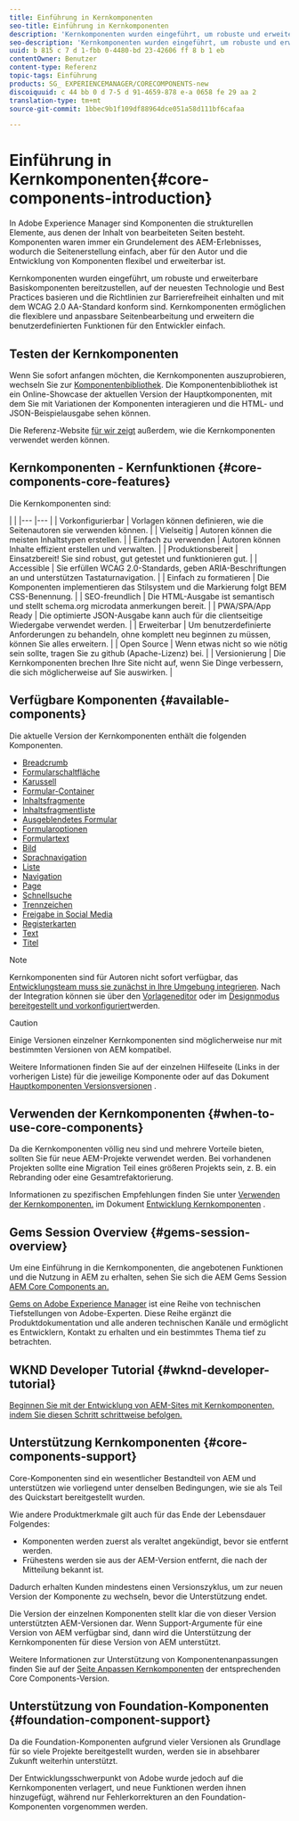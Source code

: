 ```yaml
---
title: Einführung in Kernkomponenten
seo-title: Einführung in Kernkomponenten
description: 'Kernkomponenten wurden eingeführt, um robuste und erweiterbare Basiskomponenten bereitzustellen, die auf aktuellen Technologie und Best Practices basieren. '
seo-description: 'Kernkomponenten wurden eingeführt, um robuste und erweiterbare Basiskomponenten bereitzustellen, die auf aktuellen Technologie und Best Practices basieren. '
uuid: b 815 c 7 d 1-fbb 0-4480-bd 23-42606 ff 8 b 1 eb
contentOwner: Benutzer
content-type: Referenz
topic-tags: Einführung
products: SG_ EXPERIENCEMANAGER/CORECOMPONENTS-new
discoiquuid: c 44 bb 0 d 7-5 d 91-4659-878 e-a 0658 fe 29 aa 2
translation-type: tm+mt
source-git-commit: 1bbec9b1f109df88964dce051a58d111bf6cafaa

---
```



# Einführung in Kernkomponenten{#core-components-introduction}

In Adobe Experience Manager sind Komponenten die strukturellen Elemente, aus denen der Inhalt von bearbeiteten Seiten besteht. Komponenten waren immer ein Grundelement des AEM-Erlebnisses, wodurch die Seitenerstellung einfach, aber für den Autor und die Entwicklung von Komponenten flexibel und erweiterbar ist.

Kernkomponenten wurden eingeführt, um robuste und erweiterbare Basiskomponenten bereitzustellen, auf der neuesten Technologie und Best Practices basieren und die Richtlinien zur Barrierefreiheit einhalten und mit dem WCAG 2.0 AA-Standard konform sind. Kernkomponenten ermöglichen die flexiblere und anpassbare Seitenbearbeitung und erweitern die benutzerdefinierten Funktionen für den Entwickler einfach.

## Testen der Kernkomponenten

Wenn Sie sofort anfangen möchten, die Kernkomponenten auszuprobieren, wechseln Sie zur [Komponentenbibliothek](http://opensource.adobe.com/aem-core-wcm-components/library.html). Die Komponentenbibliothek ist ein Online-Showcase der aktuellen Version der Hauptkomponenten, mit dem Sie mit Variationen der Komponenten interagieren und die HTML- und JSON-Beispielausgabe sehen können.

Die Referenz-Website [für wir zeigt](https://helpx.adobe.com/experience-manager/6-4/sites/developing/using/we-retail.html) außerdem, wie die Kernkomponenten verwendet werden können.

## Kernkomponenten - Kernfunktionen {#core-components-core-features}

Die Kernkomponenten sind:

|  |
|--- |--- |
| Vorkonfigurierbar | Vorlagen können definieren, wie die Seitenautoren sie verwenden können. |
| Vielseitig | Autoren können die meisten Inhaltstypen erstellen. |
| Einfach zu verwenden | Autoren können Inhalte effizient erstellen und verwalten. |
| Produktionsbereit | Einsatzbereit! Sie sind robust, gut getestet und funktionieren gut. |
| Accessible | Sie erfüllen WCAG 2.0-Standards, geben ARIA-Beschriftungen an und unterstützen Tastaturnavigation. |
| Einfach zu formatieren | Die Komponenten implementieren das Stilsystem und die Markierung folgt BEM CSS-Benennung. |
| SEO-freundlich | Die HTML-Ausgabe ist semantisch und stellt schema.org microdata anmerkungen bereit. |
| PWA/SPA/App Ready | Die optimierte JSON-Ausgabe kann auch für die clientseitige Wiedergabe verwendet werden. |
| Erweiterbar | Um benutzerdefinierte Anforderungen zu behandeln, ohne komplett neu beginnen zu müssen, können Sie alles erweitern. |
| Open Source | Wenn etwas nicht so wie nötig sein sollte, tragen Sie zu github (Apache-Lizenz) bei. |
| Versionierung | Die Kernkomponenten brechen Ihre Site nicht auf, wenn Sie Dinge verbessern, die sich möglicherweise auf Sie auswirken. |

## Verfügbare Komponenten {#available-components}

Die aktuelle Version der Kernkomponenten enthält die folgenden Komponenten.

* [Breadcrumb](breadcrumb.md)
* [Formularschaltfläche](form-button.md)
* [Karussell](carousel.md)
* [Formular-Container](form-container.md)
* [Inhaltsfragmente](content-fragment-component.md)
* [Inhaltsfragmentliste](content-fragment-list.md)
* [Ausgeblendetes Formular](form-hidden.md)
* [Formularoptionen](form-options.md)
* [Formulartext](form-text.md)
* [Bild](image.md)
* [Sprachnavigation](language-navigation.md)
* [Liste](list.md)
* [Navigation](navigation.md)
* [Page](page.md)
* [Schnellsuche](quick-search.md)
* [Trennzeichen](separator.md)
* [Freigabe in Social Media](sharing.md)
* [Registerkarten](tabs.md)
* [Text](text.md)
* [Titel](title.md)

>[!NOTE]
>
>Kernkomponenten sind für Autoren nicht sofort verfügbar, das [Entwicklungsteam muss sie zunächst in Ihre Umgebung integrieren](using.md). Nach der Integration können sie über den [Vorlageneditor](https://helpx.adobe.com/experience-manager/6-5/sites/authoring/using/templates.html) oder im [Designmodus bereitgestellt und vorkonfiguriert](https://helpx.adobe.com/experience-manager/6-5/sites/authoring/using/default-components-designmode.html)werden.

>[!CAUTION]
>
>Einige Versionen einzelner Kernkomponenten sind möglicherweise nur mit bestimmten Versionen von AEM kompatibel.
>
>Weitere Informationen finden Sie auf der einzelnen Hilfeseite (Links in der vorherigen Liste) für die jeweilige Komponente oder auf das Dokument [Hauptkomponenten Versionsversionen](versions.md) .

## Verwenden der Kernkomponenten {#when-to-use-core-components}

Da die Kernkomponenten völlig neu sind und mehrere Vorteile bieten, sollten Sie für neue AEM-Projekte verwendet werden. Bei vorhandenen Projekten sollte eine Migration Teil eines größeren Projekts sein, z. B. ein Rebranding oder eine Gesamtrefaktorierung.

Informationen zu spezifischen Empfehlungen finden Sie unter [Verwenden der Kernkomponenten.](developing.md) im Dokument [Entwicklung Kernkomponenten](developing.md) .

## Gems Session Overview {#gems-session-overview}

Um eine Einführung in die Kernkomponenten, die angebotenen Funktionen und die Nutzung in AEM zu erhalten, sehen Sie sich die AEM Gems Session [AEM Core Components an.](https://helpx.adobe.com/experience-manager/kt/eseminars/gems/AEM-Core-Components.html)

[Gems on Adobe Experience Manager](https://helpx.adobe.com/experience-manager/kt/eseminars/gems/aem-index.html) ist eine Reihe von technischen Tiefstellungen von Adobe-Experten. Diese Reihe ergänzt die Produktdokumentation und alle anderen technischen Kanäle und ermöglicht es Entwicklern, Kontakt zu erhalten und ein bestimmtes Thema tief zu betrachten.

## WKND Developer Tutorial {#wknd-developer-tutorial}

[Beginnen Sie mit der Entwicklung von AEM-Sites mit Kernkomponenten, indem Sie diesen Schritt schrittweise befolgen.](https://helpx.adobe.com/experience-manager/6-5/sites/developing/using/getting-started.html)

## Unterstützung Kernkomponenten {#core-components-support}

Core-Komponenten sind ein wesentlicher Bestandteil von AEM und unterstützen wie vorliegend unter denselben Bedingungen, wie sie als Teil des Quickstart bereitgestellt wurden.

Wie andere Produktmerkmale gilt auch für das Ende der Lebensdauer Folgendes:

* Komponenten werden zuerst als veraltet angekündigt, bevor sie entfernt werden.
* Frühestens werden sie aus der AEM-Version entfernt, die nach der Mitteilung bekannt ist.

Dadurch erhalten Kunden mindestens einen Versionszyklus, um zur neuen Version der Komponente zu wechseln, bevor die Unterstützung endet.

Die Version der einzelnen Komponenten stellt klar die von dieser Version unterstützten AEM-Versionen dar. Wenn Support-Argumente für eine Version von AEM verfügbar sind, dann wird die Unterstützung der Kernkomponenten für diese Version von AEM unterstützt.

Weitere Informationen zur Unterstützung von Komponentenanpassungen finden Sie auf der [Seite Anpassen Kernkomponenten](customizing.md) der entsprechenden Core Components-Version.

## Unterstützung von Foundation-Komponenten {#foundation-component-support}

Da die Foundation-Komponenten aufgrund vieler Versionen als Grundlage für so viele Projekte bereitgestellt wurden, werden sie in absehbarer Zukunft weiterhin unterstützt.

Der Entwicklungsschwerpunkt von Adobe wurde jedoch auf die Kernkomponenten verlagert, und neue Funktionen werden ihnen hinzugefügt, während nur Fehlerkorrekturen an den Foundation-Komponenten vorgenommen werden.

<!-- 
Comment Type: annotation
Last Modified By: pid90611
Last Modified Date: 2018-03-27T09:06:05.428-0400

Same comment as above, need to check with Gabriel if this needs some note about what will happen with the deprecated components after the next cycle.
-->
